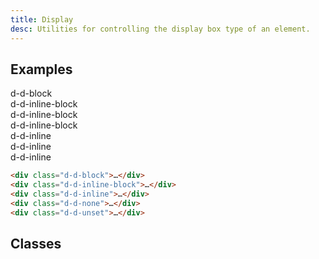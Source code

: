 ```yaml
---
title: Display
desc: Utilities for controlling the display box type of an element.
---
```


## Examples
<code-well-header  class="d-p24 d-bgc-purple-100 d-bgo50 d-w100p d-hmn216 d-stack12" custom>
  <div class="d-p8 d-ba d-baw4 d-bar4 d-bc-purple-300 d-bgc-purple-200 d-d-block">
    <div class="d-fl-center d-fl1 d-as-stretch d-p8 d-bgc-purple-300 d-bar2 d-ff-mono d-fs12">d-d-block</div>
  </div>

  <div class="d-p8 d-ba d-baw4 d-bar4 d-bc-purple-300 d-bgc-purple-200 d-stack4 d-flow4">
    <div class="d-fl-center d-fl1 d-as-stretch d-p8 d-bgc-purple-300 d-bar2 d-ff-mono d-fs12 d-d-inline-block">d-d-inline-block</div>
    <div class="d-fl-center d-fl1 d-as-stretch d-p8 d-bgc-purple-300 d-bar2 d-ff-mono d-fs12 d-d-inline-block">d-d-inline-block</div>
    <div class="d-fl-center d-fl1 d-as-stretch d-p8 d-bgc-purple-300 d-bar2 d-ff-mono d-fs12 d-d-inline-block">d-d-inline-block</div>
  </div>

  <div class="d-p8 d-ba d-baw4 d-bar4 d-bc-purple-300 d-bgc-purple-200 d-flow4">
    <div class="d-fl-center d-fl1 d-as-stretch d-p4 d-bgc-purple-300 d-bar2 d-ff-mono d-fs12 d-d-inline">d-d-inline</div>
    <div class="d-fl-center d-fl1 d-as-stretch d-p4 d-bgc-purple-300 d-bar2 d-ff-mono d-fs12 d-d-inline">d-d-inline</div>
    <div class="d-fl-center d-fl1 d-as-stretch d-p4 d-bgc-purple-300 d-bar2 d-ff-mono d-fs12 d-d-inline">d-d-inline</div>
  </div>
</code-well-header>

```html
<div class="d-d-block">…</div>
<div class="d-d-inline-block">…</div>
<div class="d-d-inline">…</div>
<div class="d-d-none">…</div>
<div class="d-d-unset">…</div>
```

<script setup>
  import display from '@data/display.json';
</script>

## Classes
<utility-class-table>
  <template #content>
    <tbody>
      <tr v-for=" { name, output } in display">
        <th class="d-ff-mono d-fc-purple d-fs12 d-fw-normal">{{ name }}</th>
        <td class="d-ff-mono d-fc-orange d-fs12">{{ output }}</td>
      </tr>
    </tbody>
  </template>
</utility-class-table>
